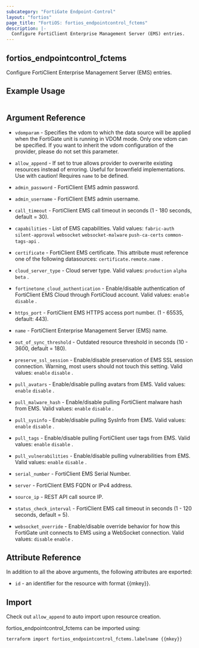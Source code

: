 ```yaml
---
subcategory: "FortiGate Endpoint-Control"
layout: "fortios"
page_title: "FortiOS: fortios_endpointcontrol_fctems"
description: |-
  Configure FortiClient Enterprise Management Server (EMS) entries.
---
```


## fortios_endpointcontrol_fctems
Configure FortiClient Enterprise Management Server (EMS) entries.

## Example Usage

```hcl

```

## Argument Reference
* `vdomparam` - Specifies the vdom to which the data source will be applied when the FortiGate unit is running in VDOM mode. Only one vdom can be specified. If you want to inherit the vdom configuration of the provider, please do not set this parameter.
* `allow_append` - If set to true allows provider to overwrite existing resources instead of erroring. Useful for brownfield implementations. Use with caution! Requires `name` to be defined.

* `admin_password` - FortiClient EMS admin password.
* `admin_username` - FortiClient EMS admin username.
* `call_timeout` - FortiClient EMS call timeout in seconds (1 - 180 seconds, default = 30).
* `capabilities` - List of EMS capabilities. Valid values: `fabric-auth` `silent-approval` `websocket` `websocket-malware` `push-ca-certs` `common-tags-api` .
* `certificate` - FortiClient EMS certificate. This attribute must reference one of the following datasources: `certificate.remote.name` .
* `cloud_server_type` - Cloud server type. Valid values: `production` `alpha` `beta` .
* `fortinetone_cloud_authentication` - Enable/disable authentication of FortiClient EMS Cloud through FortiCloud account. Valid values: `enable` `disable` .
* `https_port` - FortiClient EMS HTTPS access port number. (1 - 65535, default: 443).
* `name` - FortiClient Enterprise Management Server (EMS) name.
* `out_of_sync_threshold` - Outdated resource threshold in seconds (10 - 3600, default = 180).
* `preserve_ssl_session` - Enable/disable preservation of EMS SSL session connection. Warning, most users should not touch this setting. Valid values: `enable` `disable` .
* `pull_avatars` - Enable/disable pulling avatars from EMS. Valid values: `enable` `disable` .
* `pull_malware_hash` - Enable/disable pulling FortiClient malware hash from EMS. Valid values: `enable` `disable` .
* `pull_sysinfo` - Enable/disable pulling SysInfo from EMS. Valid values: `enable` `disable` .
* `pull_tags` - Enable/disable pulling FortiClient user tags from EMS. Valid values: `enable` `disable` .
* `pull_vulnerabilities` - Enable/disable pulling vulnerabilities from EMS. Valid values: `enable` `disable` .
* `serial_number` - FortiClient EMS Serial Number.
* `server` - FortiClient EMS FQDN or IPv4 address.
* `source_ip` - REST API call source IP.
* `status_check_interval` - FortiClient EMS call timeout in seconds (1 - 120 seconds, default = 5).
* `websocket_override` - Enable/disable override behavior for how this FortiGate unit connects to EMS using a WebSocket connection. Valid values: `disable` `enable` .

## Attribute Reference

In addition to all the above arguments, the following attributes are exported:
* `id` - an identifier for the resource with format {{mkey}}.

## Import

Check out `allow_append` to auto import upon resource creation.

fortios_endpointcontrol_fctems can be imported using:
```sh
terraform import fortios_endpointcontrol_fctems.labelname {{mkey}}
```
